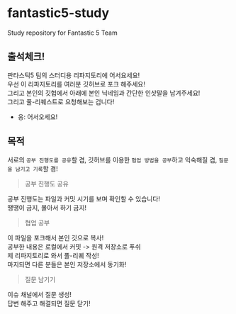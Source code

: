 # fantastic5-study

Study repository for Fantastic 5 Team

## 출석체크!

판타스틱5 팀의 스터디용 리파지토리에 어서요세요!\
우선 이 리파지토리를 여러분 깃허브로 포크 해주세요!\
그리고 본인의 깃헙에서 아래에 본인 닉네임과 간단한 인삿말을 남겨주세요!\
그리고 풀-리퀘스트로 요청해보는 겁니다!

- 웅: 어서오세요!

## 목적

서로의 `공부 진행도를 공유`할 겸, 깃허브를 이용한 `협업 방법을 공부`하고 익숙해질 겸, `질문을 남기고 기록`할 겸!

> 공부 진행도 공유

공부 진행도는 파일과 커밋 시기를 보며 확인할 수 있습니다!\
땡땡이 금지, 몰아서 하기 금지!

> 협업 공부

이 파일을 포크해서 본인 깃으로 복사!\
공부한 내용은 로컬에서 커밋 -> 원격 저장소로 푸쉬\
제 리파지토리로 와서 풀-리퀘 작성!\
마지되면 다른 분들은 본인 저장소에서 동기화!

> 질문 남기기

이슈 채널에서 질문 생성!\
답변 해주고 해결되면 질문 닫기!
